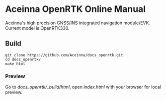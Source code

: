 # Aceinna OpenRTK Online Manual
Aceinna's high precision GNSS/INS integrated navigation module/EVK. Current model is OpenRTK330.

## Build

```
git clone https://github.com/Aceinna/docs_openrtk.git
cd docs_openrtk/
make html
```

### Preview

Go to *docs_openrtk/_build/html*, open *index.html* with your browser for local preview.